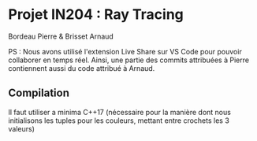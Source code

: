 # Projet IN204 : Ray Tracing

Bordeau Pierre & Brisset Arnaud

PS : Nous avons utilisé l'extension Live Share sur VS Code pour pouvoir collaborer en temps réel. Ainsi, une partie des commits attribuées à Pierre contiennent aussi du code attribué à Arnaud.


## Compilation

Il faut utiliser a minima C++17 (nécessaire pour la manière dont nous initialisons les tuples pour les couleurs, mettant entre crochets les 3 valeurs)
